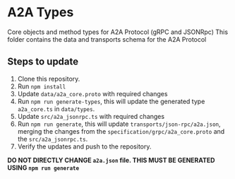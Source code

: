 # A2A Types

Core objects and method types for A2A Protocol (gRPC and JSONRpc)
This folder contains the data and transports schema for the A2A Protocol

## Steps to update

1. Clone this repository.
2. Run `npm install`
3. Update `data/a2a_core.proto` with required changes
4. Run `npm run generate-types`, this will update the generated type `a2a_core.ts` in `data/types`.
5. Update `src/a2a_jsonrpc.ts` with required changes
6. Run `npm run generate`, this will update `transports/json-rpc/a2a.json`, merging the changes from the `specification/grpc/a2a_core.proto` and the `src/a2a_jsonrpc.ts`.
7. Verify the updates and push to the repository.

**DO NOT DIRECTLY CHANGE `a2a.json` file. THIS MUST BE GENERATED USING `npm run generate`**